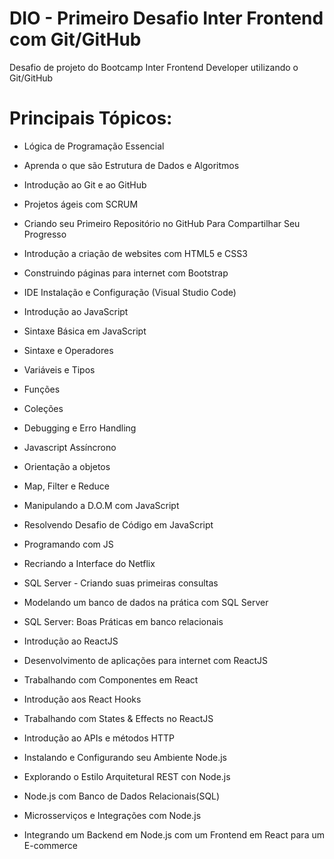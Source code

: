 # DIO - Primeiro Desafio Inter Frontend com Git/GitHub
Desafio de projeto do Bootcamp Inter Frontend Developer utilizando o Git/GitHub

# Principais Tópicos:

- Lógica de Programação Essencial

- Aprenda o que são Estrutura de Dados e Algoritmos

- Introdução ao Git e ao GitHub

- Projetos ágeis com SCRUM

- Criando seu Primeiro Repositório no GitHub Para Compartilhar Seu Progresso

- Introdução a criação de websites com HTML5 e CSS3

- Construindo páginas para internet com Bootstrap

- IDE Instalação e Configuração (Visual Studio Code)

- Introdução ao JavaScript

- Sintaxe Básica em JavaScript

- Sintaxe e Operadores

- Variáveis e Tipos

- Funções

- Coleções

- Debugging e Erro Handling

- Javascript Assíncrono

- Orientação a objetos

- Map, Filter e Reduce

- Manipulando a D.O.M com JavaScript

- Resolvendo Desafio de Código em JavaScript

- Programando com JS

- Recriando a Interface do Netflix

- SQL Server - Criando suas primeiras consultas

- Modelando um banco de dados na prática com SQL Server

- SQL Server: Boas Práticas em banco relacionais

- Introdução ao ReactJS

- Desenvolvimento de aplicações para internet com ReactJS

- Trabalhando com Componentes em React

- Introdução aos React Hooks

- Trabalhando com States & Effects no ReactJS

- Introdução ao APIs e métodos HTTP

- Instalando e Configurando seu Ambiente Node.js

- Explorando o Estilo Arquitetural REST con Node.js

- Node.js com Banco de Dados Relacionais(SQL)

- Microsserviços e Integrações com Node.js

- Integrando um Backend em Node.js com um Frontend em React para um E-commerce
